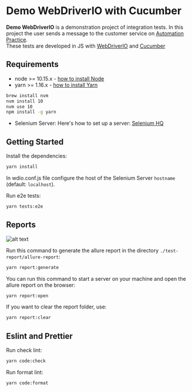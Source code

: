 Demo WebDriverIO with Cucumber
=================

**Demo WebDriverIO** is a demonstration project of integration tests. In this project the user sends a message to the customer service on [Automation Practice](http://automationpractice.com).  
These tests are developed in JS with [WebDriverIO](http://webdriver.io/) and [Cucumber](https://cucumber.io/)  

Requirements
---------------

- node >= 10.15.x - [how to install Node](https://nodejs.org/en/download/)
- yarn >= 1.16.x - [how to install Yarn](https://yarnpkg.com/en/docs/install#debian-stable)

```bash
brew install nvm
nvm install 10
nvm use 10
npm install -g yarn
```

- Selenium Server: Here's how to set up a server: [Selenium HQ](https://github.com/SeleniumHQ/docker-selenium)

Getting Started
---------------

Install the dependencies:

```bash
yarn install
```

In wdio.conf.js file configure the host of the Selenium Server `hostname` (default: `localhost`).  

Run e2e tests:

```bash
yarn tests:e2e
```

Reports
---------------

![alt text](./images/allure-report.png)

Run this command to generate the allure report in the directory `./test-report/allure-report`:

```bash
yarn report:generate
```

You can run this command to start a server on your machine and open the allure report on the browser:

```bash
yarn report:open
```

If you want to clear the report folder, use:

```bash
yarn report:clear
```

Eslint and Prettier
---------------

Run check lint:

```bash
yarn code:check
```

Run format lint:

```bash
yarn code:format
```
